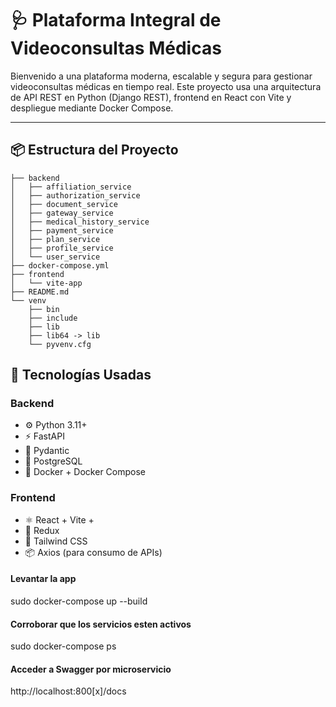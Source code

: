 # 🩺 Plataforma Integral de Videoconsultas Médicas

Bienvenido a una plataforma moderna, escalable y segura para gestionar videoconsultas médicas en tiempo real. Este proyecto usa una arquitectura de API REST en Python (Django REST), frontend en React con Vite y despliegue mediante Docker Compose.

---

## 📦 Estructura del Proyecto
```
├── backend
│   ├── affiliation_service
│   ├── authorization_service
│   ├── document_service
│   ├── gateway_service
│   ├── medical_history_service
│   ├── payment_service
│   ├── plan_service
│   ├── profile_service
│   └── user_service
├── docker-compose.yml
├── frontend
│   └── vite-app
├── README.md
└── venv
    ├── bin
    ├── include
    ├── lib
    ├── lib64 -> lib
    └── pyvenv.cfg
```
## 🚀 Tecnologías Usadas

### Backend
- ⚙️ Python 3.11+
- ⚡ FastAPI
- 🧪 Pydantic
- 🐘 PostgreSQL
- 🐳 Docker + Docker Compose

### Frontend
- ⚛️ React + Vite + 
- 🔄 Redux
- 🎨 Tailwind CSS
- 📦 Axios (para consumo de APIs)

#### Levantar la app

sudo docker-compose up --build

#### Corroborar que los servicios esten activos

sudo docker-compose ps

#### Acceder a Swagger por microservicio

http://localhost:800[x]/docs